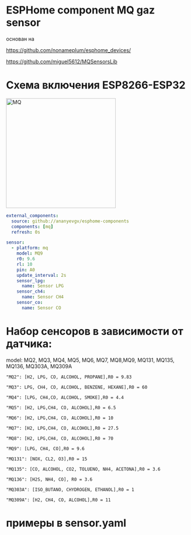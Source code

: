 # ESPHome component MQ gaz sensor

основан на

https://github.com/nonameplum/esphome_devices/

https://github.com/miguel5612/MQSensorsLib
# Схема включения ESP8266-ESP32

<img src="https://raw.githubusercontent.com/miguel5612/MQSensorsLib_Docs/master/static/img/MQ_ESP8266.PNG" height="300" alt="MQ">

```yaml
external_components:
  source: github://ananyevgv/esphome-components
  components: [mq]
  refresh: 0s

sensor:
  - platform: mq
    model: MQ9
    r0: 9.6
    rl: 10
    pin: A0
    update_interval: 2s
    sensor_lpg:
      name: Sensor LPG
    sensor_ch4:
      name: Sensor CH4
    sensor_co:
      name: Sensor CO
```

# Набор сенсоров в зависимости от датчика:
model: MQ2, MQ3, MQ4, MQ5, MQ6, MQ7, MQ8,MQ9, MQ131, MQ135, MQ136, MQ303A, MQ309A

    "MQ2": [H2, LPG, CO, ALCOHOL, PROPANE],R0 = 9.83
    
    "MQ3": LPG, CH4, CO, ALCOHOL, BENZENE, HEXANE],R0 = 60 
    
    "MQ4": [LPG, CH4,CO, ALCOHOL, SMOKE],R0 = 4.4
    
    "MQ5": [H2, LPG,CH4, CO, ALCOHOL],R0 = 6.5
    
    "MQ6": [H2, LPG,CH4, CO, ALCOHOL],R0 = 10 
    
    "MQ7": [H2, LPG,CH4, CO, ALCOHOL],R0 = 27.5
    
    "MQ8": [H2, LPG,CH4, CO, ALCOHOL],R0 = 70
    
    "MQ9": [LPG, CH4, CO],R0 = 9.6
    
    "MQ131": [NOX, CL2, O3],R0 = 15 
    
    "MQ135": [CO, ALCOHOL, CO2, TOLUENO, NH4, ACETONA],R0 = 3.6 
    
    "MQ136": [H2S, NH4, CO], R0 = 3.6 
    
    "MQ303A": [ISO_BUTANO, CHYDROGEN, ETHANOL],R0 = 1
    
    "MQ309A": [H2, CH4, CO, ALCOHOL],R0 = 11

    
# примеры в sensor.yaml
